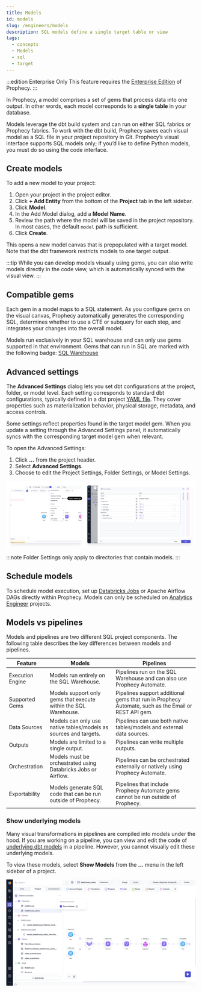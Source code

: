 ```yaml
---
title: Models
id: models
slug: /engineers/models
description: SQL models define a single target table or view
tags:
  - concepts
  - Models
  - sql
  - target
---
```


:::edition Enterprise Only
This feature requires the [Enterprise Edition](/getting-started/editions/prophecy-editions) of Prophecy.
:::

In Prophecy, a model comprises a set of gems that process data into one output. In other words, each model corresponds to a **single table** in your database.

Models leverage the dbt build system and can run on either SQL fabrics or Prophecy fabrics. To work with the dbt build, Prophecy saves each visual model as a SQL file in your project repository in Git. Prophecy’s visual interface supports SQL models only; if you’d like to define Python models, you must do so using the code interface.

## Create models

To add a new model to your project:

1. Open your project in the project editor.
1. Click **+ Add Entity** from the bottom of the **Project** tab in the left sidebar.
1. Click **Model**.
1. In the Add Model dialog, add a **Model Name**.
1. Review the path where the model will be saved in the project repository. In most cases, the default `model` path is sufficient.
1. Click **Create**.

This opens a new model canvas that is prepopulated with a target model. Note that the dbt framework restricts models to one target output.

:::tip
While you can develop models visually using gems, you can also write models directly in the code view, which is automatically synced with the visual view.
:::

## Compatible gems

Each gem in a model maps to a SQL statement. As you configure gems on the visual canvas, Prophecy automatically generates the corresponding SQL, determines whether to use a CTE or subquery for each step, and integrates your changes into the overall model.

Models run exclusively in your SQL warehouse and can only use gems supported in that environment. Gems that can run in SQL are marked with the following badge: <a href="https://docs.prophecy.io/core/prophecy-fabrics/"><span className="badge badge-runtime">SQL Warehouse</span></a>

## Advanced settings

The **Advanced Settings** dialog lets you set dbt configurations at the project, folder, or model level. Each setting corresponds to standard dbt configurations, typically defined in a dbt project [YAML file](https://docs.getdbt.com/docs/build/projects#project-configuration). They cover properties such as materialization behavior, physical storage, metadata, and access controls.

Some settings reflect properties found in the target model gem. When you update a setting through the Advanced Settings panel, it automatically syncs with the corresponding target model gem when relevant.

To open the Advanced Settings:

1. Click **...** from the project header.
1. Select **Advanced Settings**.
1. Choose to edit the Project Settings, Folder Settings, or Model Settings.

![Advanced Settings](img/advanced-settings-dbt.png)

:::note
Folder Settings only apply to directories that contain models.
:::

## Schedule models

To schedule model execution, set up [Databricks Jobs](/engineers/databricks-jobs) or Apache Airflow DAGs directly within Prophecy. Models can only be scheduled on [Analytics Engineer](/administration/project-types/) projects.

## Models vs pipelines

Models and pipelines are two different SQL project components. The following table describes the key differences between models and pipelines.

| Feature          | Models                                                           | Pipelines                                                                                           |
| ---------------- | ---------------------------------------------------------------- | --------------------------------------------------------------------------------------------------- |
| Execution Engine | Models run entirely on the SQL Warehouse.                        | Pipelines run on the SQL Warehouse and can also use Prophecy Automate.                              |
| Supported Gems   | Models support only gems that execute within the SQL Warehouse.  | Pipelines support additional gems that run in Prophecy Automate, such as the Email or REST API gem. |
| Data Sources     | Models can only use native tables/models as sources and targets. | Pipelines can use both native tables/models and external data sources.                              |
| Outputs          | Models are limited to a single output.                           | Pipelines can write multiple outputs.                                                               |
| Orchestration    | Models must be orchestrated using Databricks Jobs or Airflow.    | Pipelines can be orchestrated externally or natively using Prophecy Automate.                       |
| Exportability    | Models generate SQL code that can be run outside of Prophecy.    | Pipelines that include Prophecy Automate gems cannot be run outside of Prophecy.                    |

### Show underlying models

Many visual transformations in pipelines are compiled into models under the hood. If you are working on a pipeline, you can view and edit the code of [underlying dbt models](/analysts/pipeline-execution#execution-environment) in a pipeline. However, you cannot visually edit these underlying models.

To view these models, select **Show Models** from the **...** menu in the left sidebar of a project.

![Show Models](img/show-models.png)
